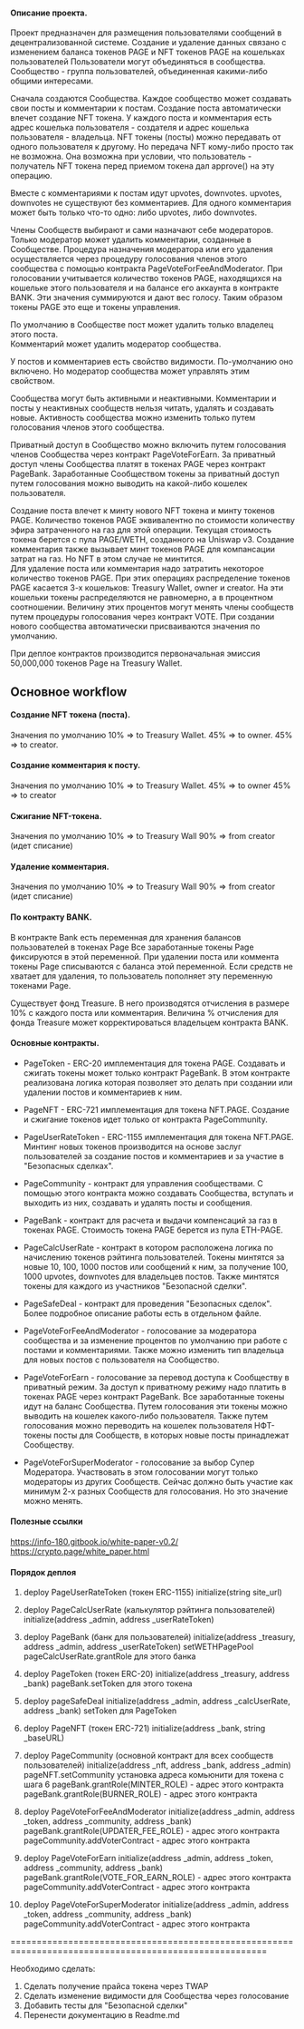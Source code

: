 #### Описание проекта.

Проект предназначен для размещения пользователями сообщений в децентрализованной системе.
Создание и удаление данных связано с изменением баланса токенов PAGE и NFT токенов PAGE на кошельках пользователей
Пользователи могут объединяться в сообщества. Сообщество - группа пользователей, объединенная какими-либо общими интересами.

Сначала создаются Сообщества. Каждое сообщество может создавать свои посты и комментарии к постам.
Создание поста автоматически влечет создание NFT токена. У каждого поста и комментария есть адрес кошелька пользователя - создателя
и адрес кошелька пользователя - владельца. NFT токены (посты) можно передавать от одного пользователя к другому.
Но передача NFT кому-либо просто так не возможна. Она возможна при условии, что пользователь - получатель NFT токена 
перед приемом токена дал approve() на эту операцию.

Вместе с комментариями к постам идут upvotes, downvotes.  upvotes, downvotes не существуют без комментариев.
Для одного комментария может быть только что-то одно: либо upvotes, либо downvotes.

Члены Сообществ выбирают и сами назначают себе модераторов.
Только модератор может удалить комментарии, созданные в Сообществе.
Процедура назначения модератора или его удаления осуществляется через процедуру голосования членов этого 
сообщества с помощью контракта PageVoteForFeeAndModerator.
При голосовании учитывается количество токенов PAGE, находящихся на кошельке этого пользователя и на балансе его 
аккаунта в контракте BANK.
Эти значения суммируются и дают вес голосу. Таким образом токены PAGE это еще и токены управления.

По умолчанию в Сообществе пост может удалить только владелец этого поста.  
Комментарий может удалить модератор сообщества.

У постов и комментариев есть свойство видимости. По-умолчанию оно включено.
Но модератор сообщества может управлять этим свойством.

Сообщества могут быть активными и неактивными. Комментарии и посты у неактивных сообществ нельзя читать, удалять и создавать новые.
Активность сообщества можно изменить только путем голосования членов этого сообщества.

Приватный доступ в Сообщество можно включить путем голосования членов Сообщества через контракт PageVoteForEarn.
За приватный доступ члены Сообщества платят в токенах PAGE через контракт PageBank.
Заработанные Сообществом токены за приватный доступ путем голосования можно выводить на какой-либо кошелек пользователя.

Создание поста влечет к минту нового NFT токена и минту токенов PAGE. 
Количество токенов PAGE эквивалентно по стоимости количеству эфира затраченного на газ для этой операции.
Текущая стоимость токена берется с пула PAGE/WETH, созданного на Uniswap v3.
Создание комментария также вызывает минт токенов PAGE для компансации затрат на газ. Но NFT в этом случае не минтится.   
Для удаление поста или комментария надо затратить некоторое количество токенов PAGE.
При этих операциях распределение токенов PAGE касается 3-х кошельков: Treasury Wallet, owner и creator.
На эти кошельки токены распределяются не равномерно, а в процентном соотношении.
Величину этих процентов могут менять члены сообществ путем процедуры голосования через контракт VOTE.
При создании нового сообщества автоматически присваиваются значения по умолчанию. 

При деплое контрактов производится первоначальная эмиссия 50,000,000 токенов Page на Treasury Wallet.

## Основное workflow

#### Создание NFT токена (поста).
Значения по умолчанию
10% => to Treasury Wallet.
45% => to owner.
45% => to creator.

#### Создание комментария к посту.
Значения по умолчанию
10% => to Treasury Wallet.
45% => to owner
45% => to creator

#### Сжигание NFT-токена.
Значения по умолчанию
10% => to Treasury Wall
90% => from creator (идет списание)

#### Удаление комментария.
Значения по умолчанию
10% => to Treasury Wall
90% => from creator (идет списание)



#### По контракту BANK.
В контракте Bank есть переменная для хранения балансов пользователей в токенах Page
Все заработанные токены Page фиксируются в этой переменной.
При удалении поста или коммента токены Page списываются с баланса этой переменной.
Если средств не хватает для удаления, то пользователь пополняет эту переменную токенами Page.


Существует фонд Treasure. В него производятся отчисления в размере 10% с каждого поста или комментария.
Величина % отчисления для фонда Treasure может корректироваться владельцем контракта BANK.


#### Основные контракты.

* PageToken - ERC-20 имплементация для токена PAGE. 
    Создавать и сжигать токены может только контракт PageBank.
    В этом контракте реализована логика которая позволяет это делать при создании или удалении постов и комментариев к ним.
* PageNFT - ERC-721 имплементация для токена NFT.PAGE. 
    Создание и сжигание токенов идет только от контракта PageCommunity.
* PageUserRateToken - ERC-1155 имплементация для токена NFT.PAGE.
    Минтинг новых токенов производится на основе заслуг пользователей за создание постов и комментариев 
    и за участие в "Безопасных сделках".    
  
* PageCommunity - контракт для управления сообществами.
    С помощью этого контракта можно создавать Сообщества, вступать и выходить из них, создавать и удалять посты и сообщения. 
* PageBank - контракт для расчета и выдачи компенсаций за газ в токенах PAGE.
    Стоимость токена PAGE берется из пула ETH-PAGE.  
* PageCalcUserRate - контракт в котором расположена логика по начислению токенов рэйтинга пользователей.
    Токены минтятся за новые 10, 100, 1000 постов или сообщений к ним, за получение 100, 1000 upvotes, downvotes для владельцев постов.
    Также минтятся токены для каждого из участников "Безопасной сделки".
* PageSafeDeal - контракт для проведения "Безопасных сделок".
    Более подробное описание работы есть в отдельном файле.
    
* PageVoteForFeeAndModerator - голосование за модератора сообщества и за изменение процентов 
    по умолчанию при работе с постами и комментариями. 
    Также можно изменить тип владельца для новых постов с пользователя на Сообщество.
* PageVoteForEarn - голосование за перевод доступа к Сообществу в приватный режим. 
    За доступ к приватному режиму надо платить в токенах PAGE через контракт PageBank.
    Все заработанные токены идут на баланс Сообщества. Путем голосования эти токены можно выводить на кошелек 
    какого-либо пользователя. Также путем голосования можно переводить на кошелек пользователя НФТ-токены посты 
    для Сообществ, в которых новые посты принадлежат Сообществу.
* PageVoteForSuperModerator - голосование за выбор Супер Модератора.
    Участвовать в этом голосовании могут только модераторы из других Сообществ.
    Сейчас должно быть участие как минимум 2-х разных Сообществ для голосования. Но это значение можно менять.
    
    

#### Полезные ссылки

https://info-180.gitbook.io/white-paper-v0.2/
https://crypto.page/white_paper.html


#### Порядок деплоя
1. deploy PageUserRateToken (токен ERC-1155)
    initialize(string site_url)
    
2. deploy PageCalcUserRate (калькулятор рэйтинга пользователей)
    initialize(address _admin, address _userRateToken)
    
3. deploy PageBank (банк для пользователей)
    initialize(address _treasury, address _admin, address _userRateToken)
    setWETHPagePool
    pageCalcUserRate.grantRole для этого банка
    
4. deploy PageToken (токен ERC-20)
    initialize(address _treasury, address _bank)
    pageBank.setToken для этого токена

5. deploy pageSafeDeal
    initialize(address _admin, address _calcUserRate, address _bank)
    setToken для PageToken
    
6. deploy PageNFT (токен ERC-721)
    initialize(address _bank, string _baseURL)
    
7. deploy PageCommunity (основной контракт для всех сообществ пользователей)
    initialize(address _nft, address _bank, address _admin)
    pageNFT.setCommunity установка адреса комьюнити для токена с шага 6
    pageBank.grantRole(MINTER_ROLE) - адрес этого контракта
    pageBank.grantRole(BURNER_ROLE) - адрес этого контракта
    
8. deploy PageVoteForFeeAndModerator
   initialize(address _admin, address _token, address _community, address _bank)
   pageBank.grantRole(UPDATER_FEE_ROLE) - адрес этого контракта
   pageCommunity.addVoterContract - адрес этого контракта

9. deploy PageVoteForEarn
   initialize(address _admin, address _token, address _community, address _bank)
   pageBank.grantRole(VOTE_FOR_EARN_ROLE) - адрес этого контракта
   pageCommunity.addVoterContract - адрес этого контракта

10. deploy PageVoteForSuperModerator
   initialize(address _admin, address _token, address _community, address _bank)
   pageCommunity.addVoterContract - адрес этого контракта
   
=======================================================================================================

Необходимо сделать:
1. Сделать получение прайса токена через TWAP
2. Сделать изменение видимости для Сообщества через голосование
3. Добавить тесты для "Безопасной сделки"
4. Перенести документацию в Readme.md
